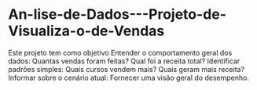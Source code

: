 # An-lise-de-Dados---Projeto-de-Visualiza-o-de-Vendas
Este projeto tem como objetivo Entender o comportamento geral dos dados: Quantas vendas foram feitas? Qual foi a receita total?
Identificar padrões simples: Quais cursos vendem mais? Quais geram mais receita?
Informar sobre o cenário atual: Fornecer uma visão geral do desempenho.
